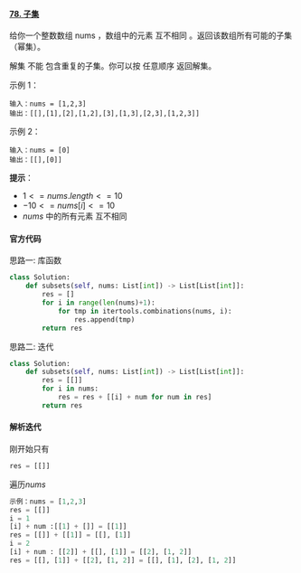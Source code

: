 #### [78. 子集](https://leetcode-cn.com/problems/subsets/)

给你一个整数数组 nums ，数组中的元素 互不相同 。返回该数组所有可能的子集（幂集）。

解集 不能 包含重复的子集。你可以按 任意顺序 返回解集。

 

示例 1：

```
输入：nums = [1,2,3]
输出：[[],[1],[2],[1,2],[3],[1,3],[2,3],[1,2,3]]
```


示例 2：

```
输入：nums = [0]
输出：[[],[0]]
```

**提示**：

- $1 <= nums.length <= 10$
- $-10 <= nums[i] <= 10$
- $nums$ 中的所有元素 互不相同

#### 官方代码

思路一:  库函数

```python
class Solution:
    def subsets(self, nums: List[int]) -> List[List[int]]:
        res = []
        for i in range(len(nums)+1):
            for tmp in itertools.combinations(nums, i):
                res.append(tmp)
        return res
```


思路二:  迭代

```python
class Solution:
    def subsets(self, nums: List[int]) -> List[List[int]]:
        res = [[]]
        for i in nums:
            res = res + [[i] + num for num in res]
        return res    
```



#### 解析迭代

刚开始只有

```python
res = [[]]
```

遍历$nums$

```python
示例：nums = [1,2,3]
res = [[]]
i = 1
[i] + num :[[1] + []] = [[1]]
res = [[]] + [[1]] = [[], [1]]
i = 2
[i] + num : [[2]] + [[], [1]] = [[2], [1, 2]]
res = [[], [1]] + [[2], [1, 2]] = [[], [1], [2], [1, 2]]
```




